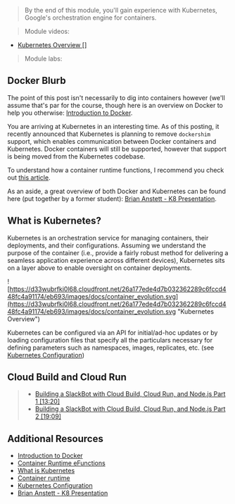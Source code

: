 > By the end of this module, you'll gain experience with Kubernetes, Google's orchestration engine for containers.

> Module videos:

* [Kubernetes Overview []]()

> Module labs:

## Docker Blurb

The point of this post isn't necessarily to dig into containers however (we'll assume that's par for the course, though here is an overview on Docker to help you otherwise: [Introduction to Docker](https://medium.com/swlh/introduction-to-docker-96aad5eabb30).

You are arriving at Kubernetes in an interesting time.  As of this posting, it recently announced that Kubernetes is planning to remove `dockershim` support, which enables communication between Docker containers and Kubernetes.  Docker containers will still be supported, however that support is being moved from the Kubernetes codebase.

To understand how a container runtime functions, I recommend you check out [this article](https://medium.com/cri-o/container-runtimes-clarity-342b62172dc3).

As an aside, a great overview of both Docker and Kubernetes can be found here (put together by a former student): [Brian Anstett - K8 Presentation](https://github.com/briananstett/k8-presentation).

## What is Kubernetes?

Kubernetes is an orchestration service for managing containers, their deployments, and their configurations.  Assuming we understand the purpose of the container (i.e., provide a fairly robust method for delivering a seamless application experience across different devices), Kubernetes sits on a layer above to enable oversight on container deployments.

![https://d33wubrfki0l68.cloudfront.net/26a177ede4d7b032362289c6fccd448fc4a91174/eb693/images/docs/container_evolution.svg](https://d33wubrfki0l68.cloudfront.net/26a177ede4d7b032362289c6fccd448fc4a91174/eb693/images/docs/container_evolution.svg "Kubernetes Overview")

Kubernetes can be configured via an API for initial/ad-hoc updates or by loading configuration files that specify all the particulars necessary for defining parameters such as namespaces, images, replicates, etc. (see [Kubernetes Configuration](https://kubernetes.io/docs/concepts/configuration/overview/))





## Cloud Build and Cloud Run

> * [Building a SlackBot with Cloud Build, Cloud Run, and Node.js Part 1 [13:20]](https://youtu.be/kYUUEvBT4Ms)
> * [Building a SlackBot with Cloud Build, Cloud Run, and Node.js Part 2 [19:09]](https://youtu.be/xpPTR05Bxdc)

## Additional Resources

* [Introduction to Docker](https://medium.com/swlh/introduction-to-docker-96aad5eabb30)
* [Container Runtime eFunctions](https://medium.com/cri-o/container-runtimes-clarity-342b62172dc3)
* [What is Kubernetes](https://kubernetes.io/docs/concepts/overview/what-is-kubernetes/)
* [Container runtime](https://medium.com/cri-o/container-runtimes-clarity-342b62172dc3)
* [Kubernetes Configuration](https://kubernetes.io/docs/concepts/configuration/overview/)
* [Brian Anstett - K8 Presentation](https://github.com/briananstett/k8-presentation)